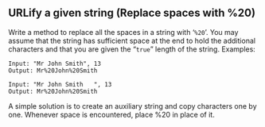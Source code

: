 ## URLify a given string (Replace spaces with %20)

Write a method to replace all the spaces in a string with ‘```%20```’. You may assume that the string has sufficient space at the end to hold the additional characters and that you are given the “```true```” length of the string.
Examples:
```
Input: "Mr John Smith", 13
Output: Mr%20John%20Smith
```
```
Input: "Mr John Smith   ", 13
Output: Mr%20John%20Smith
```
A simple solution is to create an auxiliary string and copy characters one by one. Whenever space is encountered, place %20 in place of it.
